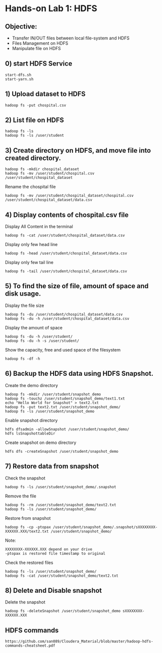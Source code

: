# Hands-on Lab 1: HDFS 

## Objective:
- Transfer IN/OUT files between local file-system and HDFS
-	Files Management on HDFS
-	Manipulate file on HDFS

## 0) start HDFS Service
```
start-dfs.sh
start-yarn.sh
```

## 1) Upload dataset to HDFS

```
hadoop fs -put chospital.csv
```

## 2)	List file on HDFS

```
hadoop fs -ls
hadoop fs -ls /user/student
```

## 3)	Create directory on HDFS, and move file into created directory.

```
hadoop fs -mkdir chospital_dataset
hadoop fs -mv /user/student/chospital.csv /user/student/chospital_dataset
```

Rename the chospital file
```
hadoop fs -mv /user/student/chospital_dataset/chospital.csv /user/student/chospital_dataset/data.csv
```

## 4)	Display contents of chospital.csv file

Display All Content in the terminal
```
hadoop fs -cat /user/student/chospital_dataset/data.csv
```

Display only few head line
```
hadoop fs -head /user/student/chospital_dataset/data.csv
```

Display only few tail line
```
hadoop fs -tail /user/student/chospital_dataset/data.csv
```

## 5)	To find the size of file, amount of space and disk usage. 

Display the file size
```
hadoop fs -du /user/student/chospital_dataset/data.csv
hadoop fs -du -h /user/student/chospital_dataset/data.csv
```

Display the amount of space
```
hadoop fs -du -h /user/student/
hadoop fs -du -h -s /user/student/
```

Show the capacity, free and used space of the filesystem
```
hadoop fs -df -h
```

## 6)	Backup the HDFS data using HDFS Snapshot. 

Create the demo directory
```
hadoop fs -mkdir /user/student/snapshot_demo
hadoop fs -touchz /user/student/snapshot_demo/text1.txt
echo "Hello World for Snapshot" > text2.txt
hadoop fs -put text2.txt /user/student/snapshot_demo/
hadoop fs -ls /user/student/snapshot_demo
```

Enable snapshot directory
```
hdfs dfsadmin -allowSnapshot /user/student/snapshot_demo/
hdfs lsSnapshottableDir
```

Create snapshot on demo directory
```
hdfs dfs -createSnapshot /user/student/snapshot_demo
```

## 7)	Restore data from snapshot

Check the snapshot
```
hadoop fs -ls /user/student/snapshot_demo/.snapshot
```

Remove the file
```
hadoop fs -rm /user/student/snapshot_demo/text2.txt
hadoop fs -ls /user/student/snapshot_demo/
```

Restore from snapshot
```
hadoop fs -cp -ptopax /user/student/snapshot_demo/.snapshot/sXXXXXXXX-XXXXXX.XXX/text2.txt /user/student/snapshot_demo/
```

Note:
```
XXXXXXXX-XXXXXX.XXX depend on your drive
-ptopax is restored file timestamp to original
```

Check the restored files
```
hadoop fs -ls /user/student/snapshot_demo/
hadoop fs -cat /user/student/snapshot_demo/text2.txt
```

## 8)	Delete and Disable snapshot

Delete the snapshot 
```
hadoop fs -deleteSnapshot /user/student/snapshot_demo sXXXXXXXX-XXXXXX.XXX
```


## HDFS commands
```
https://github.com/san089/Cloudera_Material/blob/master/hadoop-hdfs-commands-cheatsheet.pdf
```
